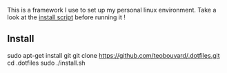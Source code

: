 This is a framework I use to set up my personal linux environment. Take a look at the [install script](install.sh) before running it !

## Install
sudo apt-get install git
git clone https://github.com/teobouvard/.dotfiles.git
cd .dotfiles
sudo ./install.sh
